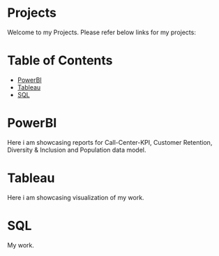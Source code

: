 # Projects

Welcome to my Projects. Please refer below links for my projects:

# Table of Contents

* [PowerBI](#PowerBI)
* [Tableau](#Tableau)
* [SQL](#SQL)



# PowerBI
Here i am showcasing reports for Call-Center-KPI, Customer Retention, Diversity & Inclusion and Population data model. 

# Tableau
Here i am showcasing visualization of my work.

# SQL
My work. 